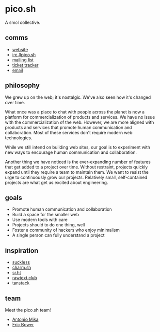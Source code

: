 # pico.sh

A smol collective.

## comms

- [website](https://pico.sh)
- [irc #pico.sh](irc://irc.libera.chat/#pico.sh)
- [mailing list](https://lists.sr.ht/~erock/pico.sh)
- [ticket tracker](https://todo.sr.ht/~erock/pico.sh)
- [email](mailto:hello@pico.sh)

## philosophy

We grew up on the web; it's nostalgic. We've also seen how it's changed over
time.

What once was a place to chat with people across the planet is now a platform
for commercialization of products and services. We have no issue with the
commercialization of the web. However, we are more aligned with products and
services that promote human communication and collaboration. Most of these
services don't require modern web technologies.

While we still intend on building web sites, our goal is to experiment with new
ways to encourage human communication and collaboration.

Another thing we have noticed is the ever-expanding number of features that get
added to a project over time. Without restraint, projects quickly expand until
they require a team to maintain them. We want to resist the urge to continuously grow
our projects. Relatively small, self-contained projects are what get us excited
about engineering. 

## goals

- Promote human communication and collaboration
- Build a space for the smaller web
- Use modern tools with care
- Projects should to do one thing, well
- Foster a community of hackers who enjoy minimalism
- A single person can fully understand a project

## inspiration

- [suckless](https://suckless.org)
- [charm.sh](https://charm.sh)
- [sr.ht](https://sr.ht)
- [rawtext.club](https://rawtext.club)
- [tanstack](https://tanstack.com)

## team

Meet the pico.sh team!

- [Antonio Mika](https://antoniomika.me)
- [Eric Bower](https://erock.io)
